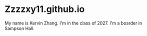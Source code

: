 # Zzzzxy11.github.io
My name is Kervin Zhang. I'm in the class of 2027. I'm a boarder in Sampson Hall.
